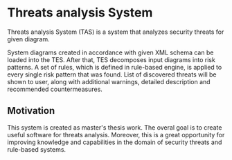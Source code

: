 # Threats analysis System
Threats analysis System (TAS) is a system that analyzes security threats for given diagram.

System diagrams created in accordance with given XML schema can be loaded into the TES. After that, TES decomposes input diagrams into risk patterns. A set of rules, which is defined in rule-based engine, is applied to every single risk pattern that was found. List of discovered threats will be shown to user, along with additional warnings, detailed description and recommended countermeasures.

## Motivation
This system is created as master's thesis work. The overal goal is to create useful software for threats analysis. Moreover, this is a great opportunity for improving knowledge and capabilities in the domain of security threats and rule-based systems.
